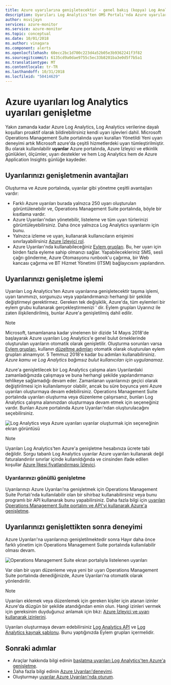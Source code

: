 ```yaml
---
title: Azure uyarılarına genişletecektir - genel bakış (kopya) Log Analytics uyarıları genişletme
description: Uyarıları Log Analytics'ten OMS Portalı'nda Azure uyarılarına genişletecektir ile kopyalama işlemine genel bakış adresleme yaygın müşteri endişeler ayrıntıları.
author: msvijayn
services: azure-monitor
ms.service: azure-monitor
ms.topic: conceptual
ms.date: 10/01/2018
ms.author: vinagara
ms.component: alerts
ms.openlocfilehash: 60ecc2bc1d700c223d4a52b05e3b9362241f3f82
ms.sourcegitcommit: 6135cd9a0dae9755c5ec33b8201ba3e0d5f7b5a1
ms.translationtype: MT
ms.contentlocale: tr-TR
ms.lasthandoff: 10/31/2018
ms.locfileid: "50414629"
---
```

# <a name="extend-log-analytics-alerts-to-azure-alerts"></a>Azure uyarıları log Analytics uyarıları genişletme
Yakın zamanda kadar Azure Log Analytics, Log Analytics verilerine dayalı koşulları proaktif olarak bildirebilirsiniz kendi uyarı işlevleri dahil. Microsoft Operations Management Suite portalında uyarı kuralları Yönetildi Yeni uyarı deneyimi artık Microsoft azure'da çeşitli hizmetlerdeki uyarı tümleştirilmiştir. Bu olarak kullanılabilir **uyarılar** Azure portalında, Azure İzleyici ve etkinlik günlükleri, ölçümler, uyarı destekler ve hem Log Analytics hem de Azure Application Insights günlüğe kaydeder. 

## <a name="benefits-of-extending-your-alerts"></a>Uyarılarınızı genişletmenin avantajları
Oluşturma ve Azure portalında, uyarılar gibi yönetme çeşitli avantajları vardır:

- Farklı Azure uyarıları burada yalnızca 250 uyarı oluşturulan görüntülenebilir ve, Operations Management Suite portalında, böyle bir kısıtlama vardır.
- Azure Uyarıları'ndan yönetebilir, listeleme ve tüm uyarı türlerinizi görüntüleyebilirsiniz. Daha önce yalnızca Log Analytics uyarılarını için bunu.
- Yalnızca izleme ve uyarı, kullanarak kullanıcıların erişimini sınırlayabilirsiniz [Azure İzleyici rol](monitoring-roles-permissions-security.md).
- Azure Uyarıları'nda kullanabileceğiniz [Eylem grupları](monitoring-action-groups.md). Bu, her uyarı için birden fazla eyleme sahip olmanızı sağlar. Yapabilecekleriniz SMS, sesli çağrı gönderme, Azure Otomasyonu runbook'u çağırma, bir Web kancası çağırma ve BT Hizmet Yönetimi (ITSM) bağlayıcısını yapılandırın. 

## <a name="process-of-extending-your-alerts"></a>Uyarılarınızı genişletme işlemi
Uyarıları Log Analytics'ten Azure uyarılarına genişletecektir taşıma işlemi, uyarı tanımınızı, sorgunuzu veya yapılandırmanızı herhangi bir şekilde değiştirmeyi gerektirmez. Gereken tek değişiklik, Azure'da, tüm eylemleri bir eylem grubu kullanarak gerçekleştirmenizi ' dir. Eylem grupları Uyarınız ile zaten ilişkilendirilmiş, bunlar Azure'a genişletilmiş dahil edilir.

> [!NOTE]
> Microsoft, tamamlanana kadar yinelenen bir dizide 14 Mayıs 2018'de başlayarak Azure uyarıları Log Analytics'e genel bulut örneklerinde oluşturulan uyarıların otomatik olarak genişletilir. Oluşturma sorunları varsa [Eylem grupları](monitoring-action-groups.md), kullanın [düzeltme adımları](monitoring-alerts-extend-tool.md#troubleshooting) otomatik olarak oluşturulan eylem grupları alınamıyor. 5 Temmuz 2018'e kadar bu adımları kullanabilirsiniz. *Azure kamu ve Log Analytics bağımsız bulut kullanıcıları için uygulanamaz*. 
> 

Azure'a genişletilecek bir Log Analytics çalışma alanı Uyarılardaki zamanladığınızda çalışmaya ve buna herhangi şekilde yapılandırmanızı tehlikeye sağlamadığı devam eder. Zamanlanan uyarılarınızı geçici olarak değiştirilmesi için kullanılamıyor olabilir, ancak bu süre boyunca yeni Azure uyarıları oluşturmaya devam edebilirsiniz. Operations Management Suite portalında uyarıları oluşturma veya düzenleme çalışırsanız, bunları Log Analytics çalışma alanınızdan oluşturmaya devam etmek için seçeneğiniz vardır. Bunları Azure portalında Azure Uyarıları'ndan oluşturulacağını seçebilirsiniz.

 ![Log Analytics veya Azure uyarıları uyarılar oluşturmak için seçeneğinin ekran görüntüsü](media/monitoring-alerts-extend/ScheduledDirection.png)

> [!NOTE]
> Uyarıları Log Analytics'ten Azure'a genişletme hesabınıza ücrete tabi değildir. Sorgu tabanlı Log Analytics uyarılar Azure uyarıları kullanarak değil faturalandırılır sınırlar içinde kullanıldığında ve cinsinden ifade edilen koşullar [Azure İlkesi fiyatlandırması İzleyici](https://azure.microsoft.com/pricing/details/monitor/).  


### <a name="how-to-extend-your-alerts-voluntarily"></a>Uyarılarınızı gönüllü genişletme
Uyarılarınızı Azure Uyarıları'na genişletmek için Operations Management Suite Portalı'nda kullanılabilir olan bir sihirbaz kullanabilirsiniz veya bunu programlı bir API kullanarak bunu yapabilirsiniz. Daha fazla bilgi için [uyarıları Operations Management Suite portalını ve API'yi kullanarak Azure'a genişletme](monitoring-alerts-extend-tool.md).

## <a name="experience-after-extending-your-alerts"></a>Uyarılarınızı genişlettikten sonra deneyimi
Azure Uyarıları'na uyarılarınızı genişletilmektedir sonra Hayır daha önce farklı yönetim için Operations Management Suite portalında kullanılabilir olması devam.

![Operations Management Suite ekran portalıyla listelenen uyarıları](media/monitoring-alerts-extend/PostExtendList.png)

Var olan bir uyarı düzenleme veya yeni bir uyarı Operations Management Suite portalında denediğinizde, Azure Uyarıları'na otomatik olarak yönlendirilir.  

> [!NOTE]
> Uyarıları eklemek veya düzenlemek için gereken kişiler için atanan izinler Azure'da düzgün bir şekilde atandığından emin olun. Hangi izinleri vermek için gereksinim duyduğunuz anlamak için bkz: [Azure İzleyici ve uyarı kullanarak izinlerini](monitoring-roles-permissions-security.md).  
> 

Uyarıları oluşturmaya devam edebilirsiniz [Log Analytics API](../log-analytics/log-analytics-api-alerts.md) ve [Log Analytics kaynak şablonu](../monitoring/monitoring-solutions-resources-searches-alerts.md). Bunu yaptığınızda Eylem grupları içermelidir.

## <a name="next-steps"></a>Sonraki adımlar

* Araçlar hakkında bilgi edinin [başlatma uyarıları Log Analytics'ten Azure'a genişletme](monitoring-alerts-extend-tool.md).
* Daha fazla bilgi edinin [Azure Uyarıları'deneyimi](monitoring-overview-unified-alerts.md).
* Oluşturmayı [uyarılar Azure Uyarıları'nda oturum](monitor-alerts-unified-log.md).
